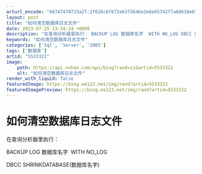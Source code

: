```yaml
---
arturl_encode: "68747470733a2f:2f626c6f672e6373646e2e6e65742f7a68616e67796a5f3331:352f61727469636c652f64657461696c732f35353333333232"
layout: post
title: "如何清空数据库日志文件"
date: 2023-07-25 13:34:24 +0800
description: "在查询分析器里执行： BACKUP LOG 数据库名字  WITH NO_LOG DBCC SHRI"
keywords: "如何清空数据库日志文件"
categories: ['Sql', 'Server', '2005']
tags: ['数据库']
artid: "5533322"
image:
    path: https://api.vvhan.com/api/bing?rand=sj&artid=5533322
    alt: "如何清空数据库日志文件"
render_with_liquid: false
featuredImage: https://bing.ee123.net/img/rand?artid=5533322
featuredImagePreview: https://bing.ee123.net/img/rand?artid=5533322
---
```


# 如何清空数据库日志文件

在查询分析器里执行：
  
BACKUP LOG 数据库名字  WITH NO\_LOG
  
DBCC SHRINKDATABASE(数据库名字)